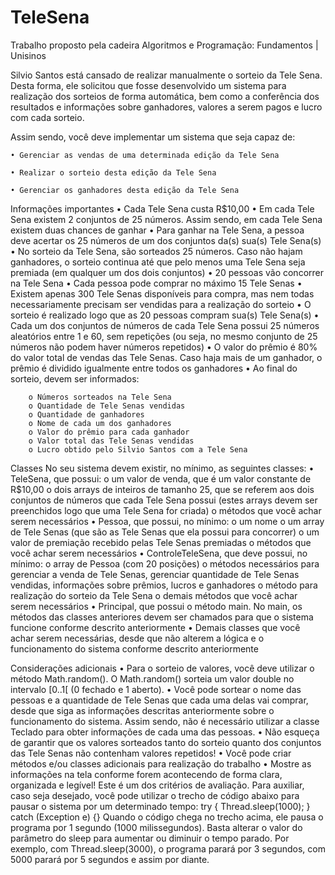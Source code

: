 # TeleSena
Trabalho proposto pela cadeira Algoritmos e Programação: Fundamentos | Unisinos

  Silvio Santos está cansado de realizar manualmente o sorteio da Tele Sena. Desta forma, ele solicitou que fosse desenvolvido um sistema para realização dos sorteios de forma automática, bem como a conferência dos resultados e informações sobre ganhadores, valores a serem pagos e lucro com cada sorteio.

  Assim sendo, você deve implementar um sistema que seja capaz de:
    
    • Gerenciar as vendas de uma determinada edição da Tele Sena
    
    • Realizar o sorteio desta edição da Tele Sena
    
    • Gerenciar os ganhadores desta edição da Tele Sena

  Informações importantes
    • Cada Tele Sena custa R$10,00
    • Em cada Tele Sena existem 2 conjuntos de 25 números. Assim sendo, em cada Tele Sena existem duas chances de ganhar
    • Para ganhar na Tele Sena, a pessoa deve acertar os 25 números de um dos conjuntos da(s) sua(s) Tele Sena(s)
    • No sorteio da Tele Sena, são sorteados 25 números. Caso não hajam ganhadores, o sorteio continua até que pelo menos uma Tele Sena seja premiada (em qualquer um dos dois conjuntos)
    • 20 pessoas vão concorrer na Tele Sena
    • Cada pessoa pode comprar no máximo 15 Tele Senas
    • Existem apenas 300 Tele Senas disponíveis para compra, mas nem todas necessariamente precisam ser vendidas para a realização do sorteio
    • O sorteio é realizado logo que as 20 pessoas compram sua(s) Tele Sena(s)
    • Cada um dos conjuntos de números de cada Tele Sena possui 25 números aleatórios entre 1 e 60, sem repetições (ou seja, no mesmo conjunto de 25 números não podem haver números repetidos)
    • O valor do prêmio é 80% do valor total de vendas das Tele Senas. Caso haja mais de um ganhador, o prêmio é dividido igualmente entre todos os ganhadores
    • Ao final do sorteio, devem ser informados:
        
        o Números sorteados na Tele Sena
        o Quantidade de Tele Senas vendidas
        o Quantidade de ganhadores
        o Nome de cada um dos ganhadores
        o Valor do prêmio para cada ganhador
        o Valor total das Tele Senas vendidas
        o Lucro obtido pelo Silvio Santos com a Tele Sena


  Classes
No seu sistema devem existir, no mínimo, as seguintes classes:
  • TeleSena, que possui:
      o um valor de venda, que é um valor constante de R$10,00
      o dois arrays de inteiros de tamanho 25, que se referem aos dois conjuntos de números que cada Tele Sena possui (estes arrays devem ser preenchidos logo que uma Tele Sena for criada)
      o métodos que você achar serem necessários
  • Pessoa, que possui, no mínimo:
      o um nome
      o um array de Tele Senas (que são as Tele Senas que ela possui para concorrer)
      o um valor de premiação recebido pelas Tele Senas premiadas
      o métodos que você achar serem necessários
  • ControleTeleSena, que deve possui, no mínimo:
      o array de Pessoa (com 20 posições)
      o métodos necessários para gerenciar a venda de Tele Senas, gerenciar quantidade de Tele Senas vendidas, informações sobre prêmios, lucros e ganhadores
      o método para realização do sorteio da Tele Sena
      o demais métodos que você achar serem necessários
  • Principal, que possui o método main. No main, os métodos das classes anteriores devem ser chamados para que o sistema funcione conforme descrito anteriormente
  • Demais classes que você achar serem necessárias, desde que não alterem a lógica e o funcionamento do sistema conforme descrito anteriormente


Considerações adicionais
  • Para o sorteio de valores, você deve utilizar o método Math.random(). O Math.random() sorteia um valor double no intervalo [0..1[ (0 fechado e 1 aberto).
  • Você pode sortear o nome das pessoas e a quantidade de Tele Senas que cada uma delas vai comprar, desde que siga as informações descritas anteriormente sobre o funcionamento do sistema. Assim sendo, não é necessário utilizar a classe Teclado para obter informações de cada uma das pessoas.
  • Não esqueça de garantir que os valores sorteados tanto do sorteio quanto dos conjuntos das Tele Senas não contenham valores repetidos!
  • Você pode criar métodos e/ou classes adicionais para realização do trabalho
  • Mostre as informações na tela conforme forem acontecendo de forma clara, organizada e legível! Este é um dos critérios de avaliação. Para auxiliar, caso seja desejado, você pode utilizar o trecho de código abaixo para pausar o sistema por um determinado tempo:
      try {
      Thread.sleep(1000);
      } catch (Exception e) {}
  Quando o código chega no trecho acima, ele pausa o programa por 1 segundo (1000 milissegundos). Basta alterar o valor do parâmetro do sleep para aumentar ou diminuir o tempo parado. Por exemplo, com Thread.sleep(3000), o programa parará por 3 segundos, com 5000 parará por 5 segundos e assim por diante.
